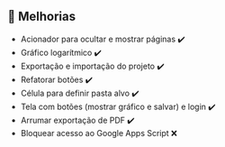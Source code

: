 ## 📝 Melhorias
- Acionador para ocultar e mostrar páginas ✔️
- Gráfico logarítmico ✔️
- Exportação e importação do projeto ✔️
- Refatorar botões ✔️
- Célula para definir pasta alvo ✔️
- Tela com botões (mostrar gráfico e salvar) e login ✔️
- Arrumar exportação de PDF ✔️
- Bloquear acesso ao Google Apps Script ❌